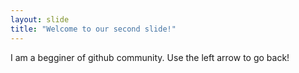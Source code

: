 ```yaml
---
layout: slide
title: "Welcome to our second slide!"
---
```

I am a begginer of github community.
Use the left arrow to go back!

